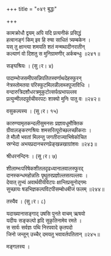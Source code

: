 +++
title = "०४९ बुद्धः"

+++


कामक्रोधौ द्वयम् अपि यदि प्रत्यनीकं प्रसिद्धं  
हत्वानङ्गं किम् इव हि रुषा साधितं त्र्यम्बकेन ।  
यस् तु क्षान्त्या शमयति शतं मन्मथादीनरातीन्  
कल्याणं वो दिशतु स मुनिग्रामणीर् अर्कबन्धुः ॥२४१॥  


सङ्घश्रियः । (सु।र। ४)   


पादाम्भोजसमीपसन्निपतितस्वर्णाथदेहस्फुरन्  
नेत्रस्तोमतया परिस्फुटमिलन्नीलाब्जपूजाविधिः ।  
वन्दारुत्रिदशौधरत्रमुकुटोत्सर्पत्प्रभापल्लव  
प्रत्युन्मीलदपूर्वचीवरपटः शाक्यो मुनिः पातु वः ॥२४२॥  


वसुकल्पस्य । (सु।र। १५)  


कारुण्यामृतकन्दलीसुमनसः प्रज्ञावधूमौक्तिक  
ग्रीवालङ्करणश्रियः शमसरित्पूरोच्छलच्छीकराः ।  
ते मौलौ भवतां मिलन्तु जगतीराज्याभिषेकोचित  
स्रग्भेदा अभयप्रदानचरणप्रेङ्खन्नखाग्रांशवः ॥२४३॥  


श्रीधरनन्दिनः । (सु।र। ७)  


शीलाम्भःपरिषेकशीतलदृढध्यानालवालस्फुरद्  
दानस्कन्धमहोन्नतिः पृथुतरप्रज्ञोल्लसत्पल्लवः ।  
देयात् तुभ्यं अवार्थवीर्यविटपः क्षान्तिप्रसूनोद्गमः  
सुच्छायः षडभिज्ञकल्पविटपीसम्बोधबीजं फलम् ॥२४४॥  


तस्यैव । (सु।र। ८)  


यदाख्यानासङ्गाद् उषसि पुनते वाचम् ऋषयो  
यदीयः सङ्कल्पो हृदि सुकृतिनामेव रमते ।  
स सार्वः सर्वज्ञः पथि निरपवादे कृतपदो  
जिनो जन्तून् उच्चैर् दमयतु भवावर्तपतितान् ॥२४५॥  


मङ्गलस्य ।  

